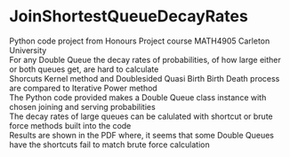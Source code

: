 # JoinShortestQueueDecayRates
Python code project from Honours Project course MATH4905 Carleton University                                                 
For any Double Queue the decay rates of probabilities, of how large either or both queues get, are hard to calculate         
Shorcuts Kernel method and Doublesided Quasi Birth Birth Death process are compared to Iterative Power method                
The Python code provided makes a Double Queue class instance with chosen joining and serving probabilities                   
The decay rates of large queues can be calulated with shortcut or brute force methods built into the code                    
Results are shown in the PDF where, it seems that some Double Queues have the shortcuts fail to match brute force calculation

